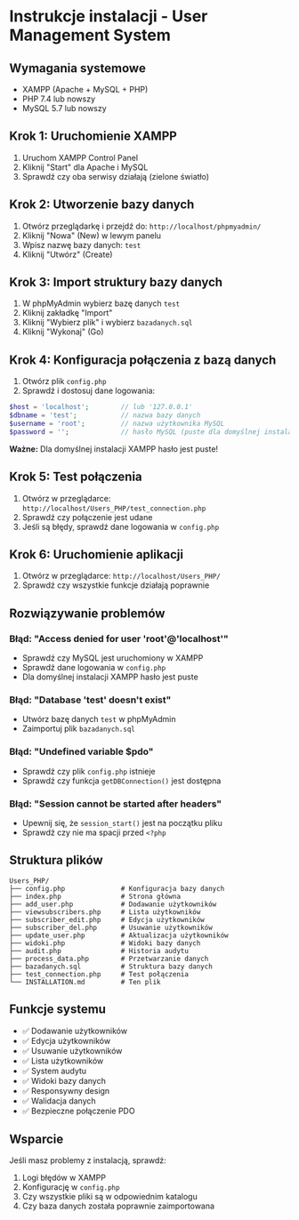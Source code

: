 # Instrukcje instalacji - User Management System

## Wymagania systemowe
- XAMPP (Apache + MySQL + PHP)
- PHP 7.4 lub nowszy
- MySQL 5.7 lub nowszy

## Krok 1: Uruchomienie XAMPP
1. Uruchom XAMPP Control Panel
2. Kliknij "Start" dla Apache i MySQL
3. Sprawdź czy oba serwisy działają (zielone światło)

## Krok 2: Utworzenie bazy danych
1. Otwórz przeglądarkę i przejdź do: `http://localhost/phpmyadmin/`
2. Kliknij "Nowa" (New) w lewym panelu
3. Wpisz nazwę bazy danych: `test`
4. Kliknij "Utwórz" (Create)

## Krok 3: Import struktury bazy danych
1. W phpMyAdmin wybierz bazę danych `test`
2. Kliknij zakładkę "Import"
3. Kliknij "Wybierz plik" i wybierz `bazadanych.sql`
4. Kliknij "Wykonaj" (Go)

## Krok 4: Konfiguracja połączenia z bazą danych
1. Otwórz plik `config.php`
2. Sprawdź i dostosuj dane logowania:

```php
$host = 'localhost';        // lub '127.0.0.1'
$dbname = 'test';           // nazwa bazy danych
$username = 'root';         // nazwa użytkownika MySQL
$password = '';             // hasło MySQL (puste dla domyślnej instalacji XAMPP)
```

**Ważne:** Dla domyślnej instalacji XAMPP hasło jest puste!

## Krok 5: Test połączenia
1. Otwórz w przeglądarce: `http://localhost/Users_PHP/test_connection.php`
2. Sprawdź czy połączenie jest udane
3. Jeśli są błędy, sprawdź dane logowania w `config.php`

## Krok 6: Uruchomienie aplikacji
1. Otwórz w przeglądarce: `http://localhost/Users_PHP/`
2. Sprawdź czy wszystkie funkcje działają poprawnie

## Rozwiązywanie problemów

### Błąd: "Access denied for user 'root'@'localhost'"
- Sprawdź czy MySQL jest uruchomiony w XAMPP
- Sprawdź dane logowania w `config.php`
- Dla domyślnej instalacji XAMPP hasło jest puste

### Błąd: "Database 'test' doesn't exist"
- Utwórz bazę danych `test` w phpMyAdmin
- Zaimportuj plik `bazadanych.sql`

### Błąd: "Undefined variable $pdo"
- Sprawdź czy plik `config.php` istnieje
- Sprawdź czy funkcja `getDBConnection()` jest dostępna

### Błąd: "Session cannot be started after headers"
- Upewnij się, że `session_start()` jest na początku pliku
- Sprawdź czy nie ma spacji przed `<?php`

## Struktura plików
```
Users_PHP/
├── config.php              # Konfiguracja bazy danych
├── index.php               # Strona główna
├── add_user.php            # Dodawanie użytkowników
├── viewsubscribers.php     # Lista użytkowników
├── subscriber_edit.php     # Edycja użytkowników
├── subscriber_del.php      # Usuwanie użytkowników
├── update_user.php         # Aktualizacja użytkowników
├── widoki.php              # Widoki bazy danych
├── audit.php               # Historia audytu
├── process_data.php        # Przetwarzanie danych
├── bazadanych.sql          # Struktura bazy danych
├── test_connection.php     # Test połączenia
└── INSTALLATION.md         # Ten plik
```

## Funkcje systemu
- ✅ Dodawanie użytkowników
- ✅ Edycja użytkowników
- ✅ Usuwanie użytkowników
- ✅ Lista użytkowników
- ✅ System audytu
- ✅ Widoki bazy danych
- ✅ Responsywny design
- ✅ Walidacja danych
- ✅ Bezpieczne połączenie PDO

## Wsparcie
Jeśli masz problemy z instalacją, sprawdź:
1. Logi błędów w XAMPP
2. Konfigurację w `config.php`
3. Czy wszystkie pliki są w odpowiednim katalogu
4. Czy baza danych została poprawnie zaimportowana 